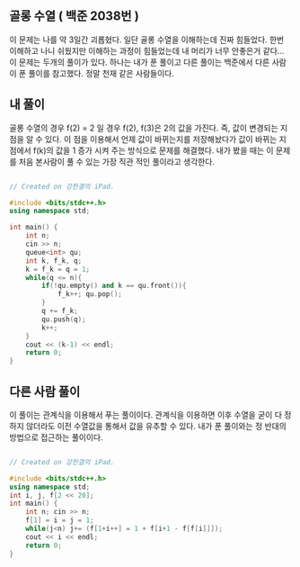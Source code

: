 ## 골롱 수열 ( 백준 2038번 )

이 문제는 나를 약 3일간 괴롭혔다. 일단 골롱 수열을 이해하는데 진짜 힘들었다. 한번 이해하고 나니 쉬웠지만 이해하는 과정이 힘들었는데 내 머리가 너무 안좋은거 같다... 이 문제는 두개의 풀이가 있다. 하나는 내가 푼 풀이고 다른 풀이는 백준에서 다른 사람이 푼 풀이를 참고했다. 정말 천재 같은 사람들이다. 

## 내 풀이
골롱 수열의 경우 f(2) = 2 일 경우 f(2), f(3)은 2의 값을 가진다. 즉, 값이 변경되는 지점을 알 수 있다. 이 점을 이용해서 언제 값이 바뀌는지를 저장해놨다가 값이 바뀌는 지점에서 f(k)의 값을 1 증가 시켜 주는 방식으로 문제를 해결했다. 내가 봤을 때는 이 문제를 처음 본사람이 풀 수 있는 가장 직관 적인 풀이라고 생각한다.

```cpp

// Created on 강한결의 iPad.

#include <bits/stdc++.h>
using namespace std;

int main() {
    int n;
    cin >> n;
    queue<int> qu;
    int k, f_k, q;
    k = f_k = q = 1;
    while(q <= n){
        if(!qu.empty() and k == qu.front()){
            f_k++; qu.pop();
        }
        q += f_k;
        qu.push(q);
        k++;    
    }
    cout << (k-1) << endl;
    return 0;
}
```

## 다른 사람 풀이
이 풀이는 관계식을 이용해서 푸는 풀이이다. 관계식을 이용하면 이후 수열을 굳이 다 정하지 않더라도 이전 수열값을 통해서 값을 유추할 수 있다. 내가 푼 풀이와는 정 반대의 방법으로 접근하는 풀이이다. 


```cpp

// Created on 강한결의 iPad.

#include <bits/stdc++.h>
using namespace std;
int i, j, f[2 << 20];
int main() {
    int n; cin >> n;
    f[1] = i = j = 1;
    while(j<n) j+= (f[1+i++] = 1 + f[i+1 - f[f[i]]]);
    cout << i << endl;
    return 0;
}
```
